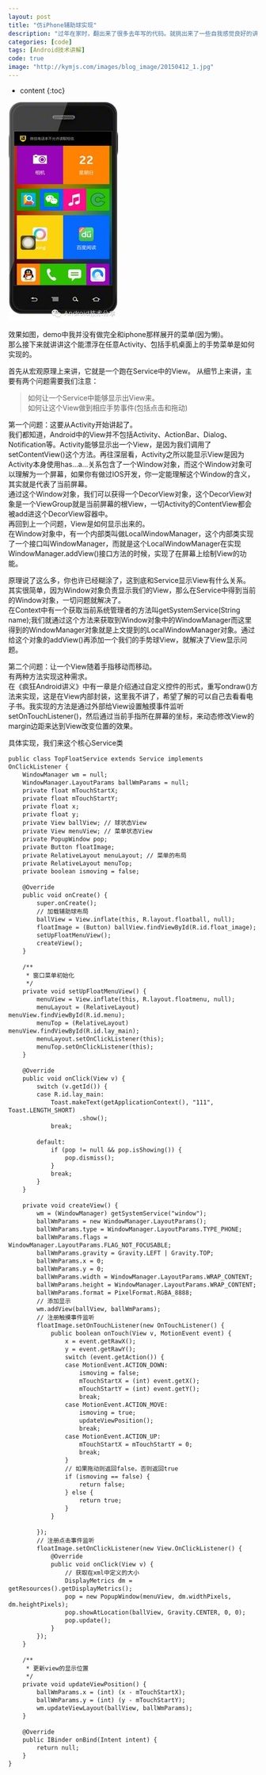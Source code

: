 ```yaml
---
layout: post
title: "仿iPhone辅助球实现"
description: "过年在家时，翻出来了很多去年写的代码。就挑出来了一些自我感觉良好的讲解了。"
categories: [code]
tags: [Android技术讲解]
code: true
image: "http://kymjs.com/images/blog_image/20150412_1.jpg"
---
```


* content
{:toc}

![示例图片：](/images/blog_image/20150412_1.jpg)

效果如图，demo中我并没有做完全和iphone那样展开的菜单(因为懒)。   
那么接下来就讲讲这个能漂浮在任意Activity、包括手机桌面上的手势菜单是如何实现的。   

首先从宏观原理上来讲，它就是一个跑在Service中的View。 
从细节上来讲，主要有两个问题需要我们注意：

> 如何让一个Service中能够显示出View来。   
> 如何让这个View做到相应手势事件(包括点击和拖动)   

第一个问题：这要从Activity开始讲起了。   
我们都知道，Android中的View并不包括Activity、ActionBar、Dialog、Notification等。Activity能够显示出一个View，是因为我们调用了setContentView()这个方法。再往深层看，Activity之所以能显示View是因为Activity本身使用has...a...关系包含了一个Window对象，而这个Window对象可以理解为一个屏幕，如果你有做过IOS开发，你一定能理解这个Window的含义，其实就是代表了当前屏幕。   
通过这个Window对象，我们可以获得一个DecorView对象，这个DecorView对象是一个ViewGroup就是当前屏幕的根View，一切Activity的ContentView都会被add进这个DecorView容器中。   
再回到上一个问题，View是如何显示出来的。   
在Window对象中，有一个内部类叫做LocalWindowManager，这个内部类实现了一个接口叫WindowManager，而就是这个LocalWindowManager在实现WindowManager.addView()接口方法的时候，实现了在屏幕上绘制View的功能。   

原理说了这么多，你也许已经糊涂了，这到底和Service显示View有什么关系。    
其实很简单，因为Window对象负责显示我们的View，那么在Service中得到当前的Window对象，一切问题就解决了。    
在Context中有一个获取当前系统管理者的方法叫getSystemService(String name);我们就通过这个方法来获取到Window对象中的WindowManager而这里得到的WindowManager对象就是上文提到的LocalWindowManager对象。通过给这个对象的addView()再添加一个我们的手势球View，就解决了View显示问题。    

第二个问题：让一个View随着手指移动而移动。    
有两种方法实现这种需求。    
在《疯狂Android讲义》中有一章是介绍通过自定义控件的形式，重写ondraw()方法来实现，这是在View内部封装，这里我不讲了，希望了解的可以自己去看看电子书。我实现的方法是通过外部给View设置触摸事件监听setOnTouchListener()，然后通过当前手指所在屏幕的坐标，来动态修改View的margin边距来达到View改变位置的效果。    

具体实现，我们来这个核心Service类    

    public class TopFloatService extends Service implements OnClickListener {
        WindowManager wm = null;
        WindowManager.LayoutParams ballWmParams = null;
        private float mTouchStartX;
        private float mTouchStartY;
        private float x;
        private float y;
        private View ballView; // 球状态View
        private View menuView; // 菜单状态View
        private PopupWindow pop;
        private Button floatImage;
        private RelativeLayout menuLayout; // 菜单的布局
        private RelativeLayout menuTop;
        private boolean ismoving = false;

        @Override
        public void onCreate() {
            super.onCreate();
            // 加载辅助球布局
            ballView = View.inflate(this, R.layout.floatball, null);
            floatImage = (Button) ballView.findViewById(R.id.float_image);
            setUpFloatMenuView();
            createView();
        }

        /**
         * 窗口菜单初始化
         */
        private void setUpFloatMenuView() {
            menuView = View.inflate(this, R.layout.floatmenu, null);
            menuLayout = (RelativeLayout) menuView.findViewById(R.id.menu);
            menuTop = (RelativeLayout) menuView.findViewById(R.id.lay_main);
            menuLayout.setOnClickListener(this);
            menuTop.setOnClickListener(this);
        }

        @Override
        public void onClick(View v) {
            switch (v.getId()) {
            case R.id.lay_main:
                Toast.makeText(getApplicationContext(), "111", Toast.LENGTH_SHORT)
                        .show();
                break;

            default:
                if (pop != null && pop.isShowing()) {
                    pop.dismiss();
                }
                break;
            }
        }

        private void createView() {
            wm = (WindowManager) getSystemService("window");
            ballWmParams = new WindowManager.LayoutParams();
            ballWmParams.type = WindowManager.LayoutParams.TYPE_PHONE;
            ballWmParams.flags = WindowManager.LayoutParams.FLAG_NOT_FOCUSABLE;
            ballWmParams.gravity = Gravity.LEFT | Gravity.TOP;
            ballWmParams.x = 0;
            ballWmParams.y = 0;
            ballWmParams.width = WindowManager.LayoutParams.WRAP_CONTENT;
            ballWmParams.height = WindowManager.LayoutParams.WRAP_CONTENT;
            ballWmParams.format = PixelFormat.RGBA_8888;
            // 添加显示
            wm.addView(ballView, ballWmParams);
            // 注册触摸事件监听
            floatImage.setOnTouchListener(new OnTouchListener() {
                public boolean onTouch(View v, MotionEvent event) {
                    x = event.getRawX();
                    y = event.getRawY();
                    switch (event.getAction()) {
                    case MotionEvent.ACTION_DOWN:
                        ismoving = false;
                        mTouchStartX = (int) event.getX();
                        mTouchStartY = (int) event.getY();
                        break;
                    case MotionEvent.ACTION_MOVE:
                        ismoving = true;
                        updateViewPosition();
                        break;
                    case MotionEvent.ACTION_UP:
                        mTouchStartX = mTouchStartY = 0;
                        break;
                    }
                    // 如果拖动则返回false，否则返回true
                    if (ismoving == false) {
                        return false;
                    } else {
                        return true;
                    }
                }

            });
            // 注册点击事件监听
            floatImage.setOnClickListener(new View.OnClickListener() {
                @Override
                public void onClick(View v) {
                    // 获取在xml中定义的大小
                    DisplayMetrics dm = getResources().getDisplayMetrics();
                    pop = new PopupWindow(menuView, dm.widthPixels, dm.heightPixels);
                    pop.showAtLocation(ballView, Gravity.CENTER, 0, 0);
                    pop.update();
                }
            });
        }

        /**
         * 更新view的显示位置
         */
        private void updateViewPosition() {
            ballWmParams.x = (int) (x - mTouchStartX);
            ballWmParams.y = (int) (y - mTouchStartY);
            wm.updateViewLayout(ballView, ballWmParams);
        }

        @Override
        public IBinder onBind(Intent intent) {
            return null;
        }
    }
